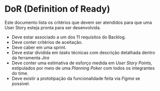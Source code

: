 # DoR (Definition of Ready)

Este documento lista os critérios que devem ser atendidos para que uma User Story esteja pronta para ser desenvolvida.

- Deve estar associado a um dos 11 requisitos do Backlog.
- Deve conter critérios de aceitação.
- Deve caber em uma sprint.
- Deve estar dividida em *tasks* técnicas com descrição detalhada dentro da ferramenta *Jira*
- Deve conter uma estimativa de esforço medida em *User Story Points,* estipulados por meio de uma *Planning Poker* com todos os integrantes do time.
- Deve existir a prototipação da funcionalidade feita via *Figma* se possível.